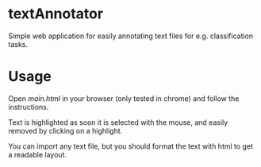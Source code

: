 # textAnnotator
Simple web application for easily annotating text files for e.g. classification tasks.

# Usage
Open *main.html* in your browser (only tested in chrome) and follow the instructions.

Text is highlighted as soon it is selected with the mouse, and easily removed by clicking on a highlight. 

You can import any text file, but you should format the text with html to get a readable layout.



